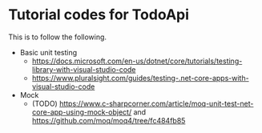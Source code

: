 # Tutorial codes for TodoApi
This is to follow the following.
- Basic unit testing
   - https://docs.microsoft.com/en-us/dotnet/core/tutorials/testing-library-with-visual-studio-code
   - https://www.pluralsight.com/guides/testing-.net-core-apps-with-visual-studio-code
- Mock
   - (TODO) https://www.c-sharpcorner.com/article/moq-unit-test-net-core-app-using-mock-object/ and https://github.com/moq/moq4/tree/fc484fb85 
